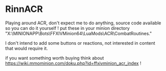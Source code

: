 # RinnACR
 
Playing around ACR, don't expect me to do anything, source code available so you can do it yourself !
put these in your minion directory "X:\MINIONAPP\Bots\FFXIVMinion64\LuaMods\ACR\CombatRoutines\."

I don't intend to add some buttons or reactions, not interested in content that would require it.

if you want something worth buying think about https://wiki.mmominion.com/doku.php?id=ffxivminion_acr_index !